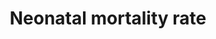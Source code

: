 ---
actual_indicator_available: Neonatal mortality rate
actual_indicator_available_description: Indicator of number of infant deaths that
  occur during the neonatal period (first 27 days of life)
data_non_statistical: false
date_of_national_source_publication: December 2016
goal_meta_link: http://unstats.un.org/sdgs/files/metadata-compilation/Metadata-Goal-3.pdf
graph: longitudinal
graph_title: Number of deaths (infants aged 0 to 27 days old) per 1,000 US live births
graph_type: line
has_metadata: true
indicator: 3.2.2
indicator_definition: Probability that a child born in a specific year or period will
  die during the first 28 completed days of life if subject to age_specific mortality
  rates of that period, expressed per 1000 live births. Neonatal deaths (deaths among
  live births during the first 28 completed days of life) may be subdivided into early
  neonatal deaths, occurring during the first 7 days of life, and late neonatal deaths,
  occurring after the 7th day but before the 28th completed day of life.
indicator_name: Neonatal mortality rate
indicator_sort_order: 03-02-02
indicator_variable: neonatal_mortalityrate
layout: indicator
method_of_computation: 'Number of children who died during the first 28 days of life
  / Number of live births Method of measurement Data from civil registration: The
  number of live births and the number of neonatal deaths are used to calculate age_
  specific rates. This system provides annual data. Data from household surveys: Calculations
  are based on full birth history, whereby women are asked for the date of birth of
  each of their children, whether each child is still alive and if not the age at
  death. Method of estimation The United Nation Inter_agency Group for Child Mortality
  Estimation (UN_IGME) produces neonatal mortality rate estimates with a Bayesian
  spline regression model which models the ratio of neonatal mortality rate / (under_five
  mortality rate''_''neonatal mortality rate). Estimates of NMR are obtained by recombining
  the estimates of the ratio with UN IGME_estimated under_five mortality rate. See
  UN IGME for more details. Predominant type of statistics: adjusted and estimated.
  These neonatal mortality rates have been estimated by applying methods to the available
  data from all Member States in order to ensure comparability across countries and
  time; hence they are not necessarily the same as the official national data.'
national_geographical_coverage: United States
periodicity: Annual
permalink: /3-2-2/
published: true
reporting_status: complete
scheduled_update_by_national_source: December 2017
sdg_goal: 3
source_active_1: true
source_agency_staff_email_1: ambranum@cdc.gov
source_agency_staff_name_1: Mortality Statistics Branch, Division of Vital Statistics,
  National Center for Health Statistics
source_agency_survey_dataset_1: National Center for Health Statistics/Mortality Multiple
  Cause Death Files
source_notes_1: null
source_title_1: null
source_url_1: http://www.cdc.gov/nchs/data_access/vitalstatsonline.htm
target: By 2030, end preventable deaths of newborns and children under 5 years of
  age, with all countries aiming to reduce neonatal mortality to at least as low as
  12 per 1,000 live births and under-5 mortality to at least as low as 25 per 1,000
  live births.
target_id: '3.2'
title: Neonatal mortality rate
un_custodial_agency: 'UNICEF (Partnering Agencies: DESA Population Divsion, World
  Bank)'
un_designated_tier: '1'
us_method_of_computation: Number of deaths to infants aged 0 to 27 days old divided
  by number of births, expressed per 1,000 live births
variable_description: null
variable_notes: null
---